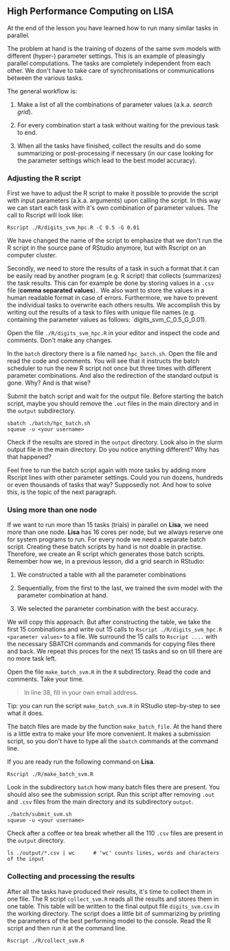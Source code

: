 ## High Performance Computing on LISA

At the end of the lesson you have learned how to run many similar tasks in parallel. 


The problem at hand is the training of dozens of the same svm models with different (hyper-) parameter settings. This is an example of pleasingly parallel computations. The tasks are completely independent from each other. We don't have to take care of synchronisations or communications between the various tasks.

The general workflow is:

1. Make a list of all the combinations of parameter values (a.k.a. _search grid_).

2. For every combination start a task without waiting for the previous task to end.

3. When all the tasks have finished, collect the results and do some summarizing or post-processing if necessary (in our case looking for the parameter settings which lead to the best model accuracy).


### Adjusting the R script
First we have to adjust the R script to make it possible to provide the script with input parameters (a.k.a. arguments) upon calling the script. In this way we can start each task with it's own combination of parameter values. The call to Rscript will look like:

```
Rscript ./R/digits_svm_hpc.R -C 0.5 -G 0.01
```

We have changed the name of the script to emphasize that we don't run the R script in the source pane of RStudio anymore, but with Rscript on an computer cluster.

Secondly, we need to store the results of a task in such a format that it can be easily read by another program (e.g. R script) that collects (summarizes) the task results. This can for example be done by storing values in a `.csv` file (**comma separated values**).. We also want to store the values in a human readable format in case of errors. Furthermore, we have to prevent the individual tasks to overwrite each others results. We accomplish this by writing out the results of a task to files with unique file names (e.g. containing the parameter values as follows: `digits_svm_C_0.5_G_0.01). 

Open the file `./R/digits_svm_hpc.R` in your editor and inspect the code and comments. Don't make any changes.

In the `batch` directory there is a file named `hpc_batch.sh`. Open the file and read the code and comments. You will see that it instructs the batch scheduler to run the new R script not once but three times with different parameter combinations. And also the redirection of the standard output is gone. Why? And is that wise?

Submit the batch script and wait for the output file. Before starting the batch script, maybe you should remove the `.out` files in the main directory and in the `output` subdirectory.

```
sbatch ./batch/hpc_batch.sh 
squeue -u <your username>
```

Check if the results are stored in the `output` directory. Look also in the slurm output file  in the main directory. Do you notice anything different? Why has that happened?

Feel free to run the batch script again with more tasks by adding more Rscript lines with other parameter settings. Could you run dozens, hundreds or even thousands of tasks that way? 
Supposedly not. And how to solve this, is the topic of the next paragraph.

### Using more than one node

If we want to run more than 15 tasks (trials) in parallel on **Lisa**, we need more than one node. **Lisa** has 16 cores per node, but we always reserve one for system programs to run. For every node we need a separate batch script. Creating these batch scripts by hand is not doable in practise. Therefore, we create an R script which generates those batch scripts. Remember how we, in a previous lesson, did a grid search in RStudio:

1. We constructed a table with all the parameter combinations

2. Sequentially, from the first to the last, we trained the svm model with the parameter combination at hand.

3. We selected the parameter combination with the best accuracy.

We will copy this approach. But after constructing the table, we take the first 15 combinations and write out 15 calls to `Rscript ./R/digits_svm_hpc.R <parameter values>` to a file. We surround the 15 calls to `Rscript ....` with the necessary SBATCH commands and commands for copying files there and back. We repeat this proces for the next 15 tasks and so on till there are no more task left.

Open the file `make_batch_svm.R` in the `R` subdirectory. Read the code and comments. Take your time.

>In line 38, fill in your own email address.

Tip: you can run the script `make_batch_svm.R` in RStudio step-by-step to see what it does. 

The batch files are made by the function `make_batch_file`. At the hand there is a little extra to make your life more convenient. It makes a submission script, so you don't have to type all the `sbatch` commands at the command line.

If you are ready run the following command on **Lisa**.

```
Rscript ./R/make_batch_svm.R
```

Look in the subdirectory `batch` how many batch files there are present. You should also see the submission script. Run this script after removing `.out` and `.csv` files from the main directory and its subdirectory `output`.

```
./batch/submit_svm.sh
squeue -u <your username>
```

Check after a coffee or tea break whether all the 110 `.csv` files are present in the `output` directory.

```
ls ./output/*.csv | wc      # 'wc' counts lines, words and characters of the input
```

### Collecting and processing the results

After all the tasks have produced their results, it's time to collect them in one file. The R script `collect_svm.R` reads all the results and stores them in one table. This table will be written to the final output file `digits_svm.csv` in the working directory. The script does a little bit of summarizing by printing the parameters of the best performing model to the console. Read the R script and then run it at the command line.

```
Rscript ./R/collect_svm.R
```

